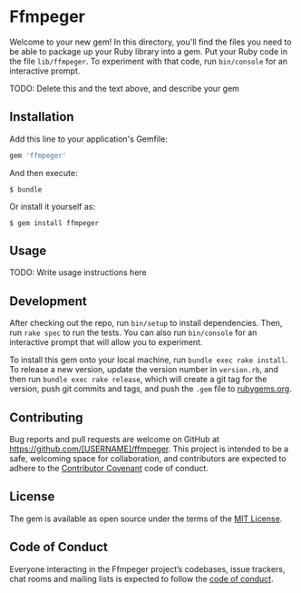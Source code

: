 # Ffmpeger

Welcome to your new gem! In this directory, you'll find the files you need to be able to package up your Ruby library into a gem. Put your Ruby code in the file `lib/ffmpeger`. To experiment with that code, run `bin/console` for an interactive prompt.

TODO: Delete this and the text above, and describe your gem

## Installation

Add this line to your application's Gemfile:

```ruby
gem 'ffmpeger'
```

And then execute:

    $ bundle

Or install it yourself as:

    $ gem install ffmpeger

## Usage

TODO: Write usage instructions here

## Development

After checking out the repo, run `bin/setup` to install dependencies. Then, run `rake spec` to run the tests. You can also run `bin/console` for an interactive prompt that will allow you to experiment.

To install this gem onto your local machine, run `bundle exec rake install`. To release a new version, update the version number in `version.rb`, and then run `bundle exec rake release`, which will create a git tag for the version, push git commits and tags, and push the `.gem` file to [rubygems.org](https://rubygems.org).

## Contributing

Bug reports and pull requests are welcome on GitHub at https://github.com/[USERNAME]/ffmpeger. This project is intended to be a safe, welcoming space for collaboration, and contributors are expected to adhere to the [Contributor Covenant](http://contributor-covenant.org) code of conduct.

## License

The gem is available as open source under the terms of the [MIT License](https://opensource.org/licenses/MIT).

## Code of Conduct

Everyone interacting in the Ffmpeger project’s codebases, issue trackers, chat rooms and mailing lists is expected to follow the [code of conduct](https://github.com/[USERNAME]/ffmpeger/blob/master/CODE_OF_CONDUCT.md).
